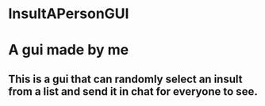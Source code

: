 # InsultAPersonGUI
<h1>A gui made by me</h1>
<h2>This is a gui that can randomly select an insult from a list and send it in chat for everyone to see.</h2>
